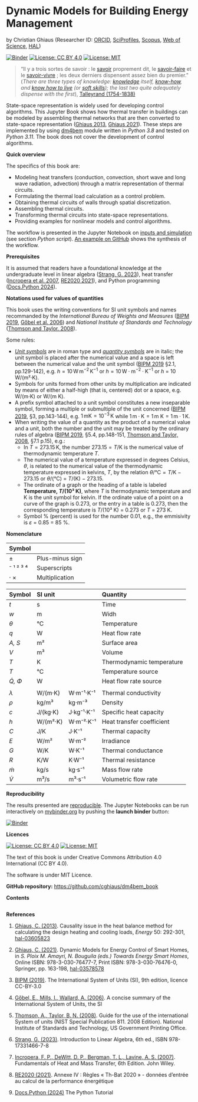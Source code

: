 # Dynamic Models for Building Energy Management

by Christian Ghiaus (Researcher ID: [ORCID](https://orcid.org/0000-0001-5561-1245), [SciProfiles](https://sciprofiles.com/profile/2970335), [Scopus](https://www.scopus.com/authid/detail.uri?authorId=6603390490), [Web of Science](https://www.webofscience.com/wos/author/record/1651371), [HAL](https://cv.hal.science/cghiaus))

[![Binder](https://mybinder.org/badge_logo.svg)](https://mybinder.org/v2/gh/cghiaus/dm4bem_book/HEAD)
[![License: CC BY 4.0](https://img.shields.io/badge/License-CC_BY_4.0-lightgrey.svg)](https://creativecommons.org/licenses/by/4.0/)
[![License: MIT](https://img.shields.io/badge/License-MIT-yellow.svg)](https://github.com/cghiaus/dm4bem_book/blob/main/LICENSE)


> “Il y a trois sortes de savoir : le [savoir](https://fr.m.wikipedia.org/wiki/Savoir) proprement dit, le [savoir-faire](https://fr.m.wikipedia.org/wiki/Savoir-faire) et le [savoir-vivre](https://fr.m.wikipedia.org/wiki/Civilité) ; les deux derniers dispensent assez bien du premier." (_There are three types of knowledge: [knowledge](https://en.m.wikipedia.org/wiki/Knowledge) itself, [know-how](https://en.m.wikipedia.org/wiki/Procedural_knowledge), and [know how to live](https://en.m.wikipedia.org/wiki/Etiquette) (or [soft skills](https://en.m.wikipedia.org/wiki/Soft_skills)); the last two quite adequately dispense with the first_), [Talleyrand (1754-1838)](https://en.m.wikipedia.org/wiki/Charles_Maurice_de_Talleyrand-Périgord)


State-space representation is widely used for developing control algorithms. This Jupyter Book shows how thermal transfer in buildings can be modeled by assembling thermal networks that are then converted to state-space representation  ([Ghiaus 2013](https://hal.archives-ouvertes.fr/hal-03605823/document), [Ghiaus 2021](https://hal.science/hal-03578578/document)). These steps are implemented by using [dm4bem](tutorials/dm4bem.py) module written in _Python 3.8_ and tested on _Python 3.11_. The book does not cover the development of control algorithms.


__Quick overview__

The specifics of this book are:

- Modeling heat transfers (conduction, convection, short wave and long wave radiation, advection) through a matrix representation of thermal circuits.
- Formulating the thermal load calculation as a control problem.
- Obtaining thermal circuits of walls through spatial discretization.
- Assembling thermal circuits.
- Transforming thermal circuits into state-space representations.
- Providing examples for nonlinear models and control algorithms.

The workflow is presented in the Jupyter Notebook on [inputs and simulation](tutorials/pd05simulation.ipynb) (see section _Python script_). [An example on GitHub](https://github.com/cghiaus/dm4bem_toy_model) shows the synthesis of the workflow.


__Prerequisites__

It is assumed that readers have a foundational knowledge at the undergraduate level in linear algebra ([Strang, G. 2023](https://math.mit.edu/~gs/linearalgebra/ila6/indexila6.html)), heat transfer ([Incropera et al. 2007](https://hyominsite.files.wordpress.com/2015/03/fundamentals-of-heat-and-mass-transfer-6th-edition.pdf), [RE2020 2021](https://rt-re-batiment.developpement-durable.gouv.fr/IMG/pdf/annexeiv_arrete_4_aout_2021.pdf)), and Python programming ([Docs.Python 2024](https://docs.python.org/3/tutorial/index.html)).


__Notations used for values of quantities__

This book uses the writing conventions for SI unit symbols and names recommanded by the *International Bureau of Weights and Measures* ([BIPM 2019](https://www.bipm.org/documents/20126/41483022/SI-Brochure-9-EN.pdf/2d2b50bf-f2b4-9661-f402-5f9d66e4b507?version=1.11&t=1671101192839&download=true), [Gőbel et al. 2006](https://www.bipm.org/documents/20126/41483022/SI-Brochure-9-concise-EN.pdf/2fda4656-e236-0fcb-3867-36ca74eea4e3)) and *National Institute of Standards and Technology* ([Thomson and Taylor. 2008](https://nvlpubs.nist.gov/nistpubs/Legacy/SP/nistspecialpublication811e2008.pdf)).

Some rules:
- [_Unit symbols_](https://en.m.wikipedia.org/wiki/Unit_of_measurement) are in roman type and [_quantity symbols_](https://en.m.wikipedia.org/wiki/Physical_quantity) are in italic; the unit symbol is placed after the numerical value and a space is left between the numerical value and the unit symbol ([BIPM 2019](https://www.bipm.org/documents/20126/41483022/SI-Brochure-9-EN.pdf/2d2b50bf-f2b4-9661-f402-5f9d66e4b507?version=1.11&t=1671101192839&download=true) §2.1, pp.129-142), e.g. $h = 10 \, \mathrm{W \, m^{−2} \, K^{−1}}$ or $h = 10\, \mathrm{W·m^{−2}·K^{−1}}$ or $h$ = 10 W/(m²·K).
- Symbols for units formed from other units by multiplication are indicated by means of either a half-high (that is, centered) dot or a space, e.g. W/(m⋅K) or W/(m K).
- A prefix symbol attached to a unit symbol constitutes a new inseparable symbol, forming a multiple or submultiple of the unit concerned ([BIPM 2019](https://www.bipm.org/documents/20126/41483022/SI-Brochure-9-EN.pdf/2d2b50bf-f2b4-9661-f402-5f9d66e4b507?version=1.11&t=1671101192839&download=true), §3, pp.143-144), e.g. $1 \, \mathrm{mK} = 10^{-3} \, \mathrm{K}$ while $1 \, \mathrm{m·K} = 1 \, \mathrm{m \ K} = 1 \, \mathrm{m} · 1 \, \mathrm{K}.$
- When writing the value of a quantity as the product of a numerical value and a unit, both the number and the unit may be treated by the ordinary rules of algebra ([BIPM 2019](https://www.bipm.org/documents/20126/41483022/SI-Brochure-9-EN.pdf/2d2b50bf-f2b4-9661-f402-5f9d66e4b507?version=1.11&t=1671101192839&download=true), §5.4, pp.148-151, [Thomson and Taylor, 2008](https://nvlpubs.nist.gov/nistpubs/Legacy/SP/nistspecialpublication811e2008.pdf), §7.1 p.15), e.g.:
    - In $T = 273.15 \, \mathrm{K}$, the number $273.15 = T /\mathrm{K}$ is the numerical value of thermodynamic temperature $T.$
    - The numerical value of a temperature expressed in degrees Celsius, $\theta$, is related to the numerical value of the thermodynamic temperature expressed in kelvins, $T$, by the relation $\theta /\mathrm{°C} = T/ \mathrm{K} − 273.15$ or $\theta$/(°C) = $T$/(K) − 273.15.
    - The ordinate of a graph or the heading of a table is labeled __Temperature, $T$/(10³ K)__, where $T$ is thermodynamic temperature and K is the unit symbol for kelvin. If the ordinate value of a point on a curve of the graph is 0.273, or the entry in a table is 0.273, then the corresponding temperature is $T$/(10³ K) = 0.273 or $T$ = 273 K.
    - Symbol % (percent) is used for the number 0.01, e.g., the emmisivity is $\varepsilon$ = 0.85 = 85 %.

__Nomenclature__

| Symbol  |                 |
|:--------|:----------------|
| ±       | Plus-minus sign |
|⁻ ¹ ² ³ ⁴| Superscripts    |
| · ×     | Multiplication  |

|Symbol| SI unit |          | Quantity |
|:-----|:--------|----------|:----------|
| _t_  | s       |          | Time      |
| _w_  | m       |          | Widh      |
| _θ_  | °C      |          | Temperature |
| _q_  | W       |          | Heat flow rate |
|_A, S_| m²      |          | Surface area |
| _V_  | m³      |          | Volume |
| _T_  | K       |          | Thermodynamic temperature|
| _T_  | °C      |          | Temperature source|
|_Q̇, Φ_| W       |          | Heat flow rate source |
|      |         |          |                |
| _λ_  | W/(m·K) |W·m⁻¹·K⁻¹ | Thermal conductivity|
| _ρ_  | kg/m³   |kg·m⁻³    | Density |
| _c_  | J/(kg·K)|J·kg⁻¹·K⁻¹| Specific heat capacity |
| _h_  | W/(m²·K)|W·m⁻²·K⁻¹ | Heat transfer coefficient |
| _C_  | J/K     |J·K⁻¹     | Thermal capacity |
| _E_  | W/m²    |W·m⁻²     | Irradiance |
| _G_  | W/K     |W·K⁻¹     | Thermal conductance |
| _R_  | K/W     |K·W⁻¹     | Thermal resistance |
| _ṁ_  | kg/s    |kg·s⁻¹    | Mass flow rate |
| _V̇_  | m³/s    |m³·s⁻¹    | Volumetric flow rate |

__Reproducibility__

The results presented are [reproducible](https://en.m.wikipedia.org/wiki/Reproducibility). The Jupyter Notebooks can be run interactively on [mybinder.org](https://mybinder.org) by pushing the __launch binder__ button:

[![Binder](https://mybinder.org/badge_logo.svg)](https://mybinder.org/v2/gh/cghiaus/dm4bem_book/HEAD)

__Licences__

[![License: CC BY 4.0](https://img.shields.io/badge/License-CC_BY_4.0-lightgrey.svg)](https://creativecommons.org/licenses/by/4.0/)
[![License: MIT](https://img.shields.io/badge/License-MIT-yellow.svg)](https://github.com/cghiaus/dm4bem_book/blob/main/LICENSE)

The text of this book is under Creative Commons Attribution 4.0 International (CC BY 4.0).

The software is under MIT Licence.


__GitHub repository:__ https://github.com/cghiaus/dm4bem_book


__Contents__

```{tableofcontents}
```

__References__

1. [Ghiaus, C. (2013)](https://doi.org/10.1016/j.energy.2012.10.024). Causality issue in the heat balance method for calculating the design heating and cooling loads, *Energy* 50: 292-301, [hal-03605823](https://hal.archives-ouvertes.fr/hal-03605823/document)

2. [Ghiaus, C. (2021)](https://doi.org/10.1007/978-3-030-76477-7_5). Dynamic Models for Energy Control of Smart Homes, in *S. Ploix M. Amayri, N. Bouguila (eds.) Towards Energy Smart Homes*, Online ISBN: 978-3-030-76477-7, Print ISBN: 978-3-030-76476-0, Springer, pp. 163-198, [hal-03578578](https://hal.archives-ouvertes.fr/hal-03578578/document)

3. [BIPM (2019)](https://www.bipm.org/documents/20126/41483022/SI-Brochure-9-EN.pdf/2d2b50bf-f2b4-9661-f402-5f9d66e4b507?version=1.11&t=1671101192839&download=true). The International System of Units (SI), 9th edition, licence CC-BY-3.0

4. [Gőbel, E., Mills, I., Wallard,  A. (2006)](https://www.bipm.org/documents/20126/41483022/SI-Brochure-9-concise-EN.pdf/2fda4656-e236-0fcb-3867-36ca74eea4e3). A concise summary of the International System of Units, the SI

5. [Thomson, A., Taylor, B. N. (2008)](https://nvlpubs.nist.gov/nistpubs/Legacy/SP/nistspecialpublication811e2008.pdf). Guide for the use of the international System of units (NIST Special Publication 811․ 2008 Edition). National Institute of Standards and Technology, US Government Printing Office.

6. [Strang, G. (2023)](https://math.mit.edu/~gs/linearalgebra/ila6/indexila6.html). Introduction to Linear Algebra, 6th ed., ISBN 978-17331466-7-8

7. [Incropera, F. P., DeWitt, D. P., Bergman, T. L., Lavine, A. S. (2007)](https://hyominsite.files.wordpress.com/2015/03/fundamentals-of-heat-and-mass-transfer-6th-edition.pdf). Fundamentals of Heat and Mass Transfer, 6th Edition. John Wiley.

8. [RE2020 (2021)](https://rt-re-batiment.developpement-durable.gouv.fr/IMG/pdf/annexeiv_arrete_4_aout_2021.pdf). Annexe IV : Règles « Th-Bat 2020 » - données d’entrée au calcul de la performance énergétique

9. [Docs.Python (2024)](https://docs.python.org/3/tutorial/index.html) The Python Tutorial